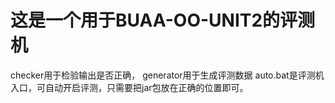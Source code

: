 # 这是一个用于BUAA-OO-UNIT2的评测机
checker用于检验输出是否正确，
generator用于生成评测数据
auto.bat是评测机入口，可自动开启评测，只需要把jar包放在正确的位置即可。
